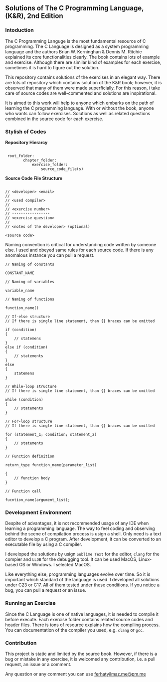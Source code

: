 ## Solutions of The C Programming Language, (K&R), 2nd Edition

### Intoduction

The C Programming Languge is the most fundamental resource of C programming. The C Language
is designed as a system programming language and the authors Brian W. Kerninghan & Dennis M. Ritchie explained its core functionalities clearly. The book contains lots of example and exercise. Although there are similar kind of examples for each exercise, sometimes it is hard to figure out the solution.

This repository contains solutions of the exercises in an elegant way. There are lots of repository which contains solution of the K&R book; however, it is observed that many of them were made superficially. For this reason, i take care of source codes are well-commented and solutions are inspirational.

It is aimed to this work will help to anyone which embarks on the path of learning the C programming language. With or without the book, anyone who wants can follow exercises. Solutions as well as related questions combined in the source code for each exercise.

### Stylish of Codes

**Repository Hierarcy**

```

 root_folder:
        chapter_folder:
            exercise_folder:
                source_code_file(s)

```

**Source Code File Structure**

```

// <developer> <email>
//
// <used compiler>
//
// <exercise number>
// -----------------
// <exercise question>
//
// <notes of the developer> (optional)

<source code>

```

Naming convention is critical for understanding code written by someone else. I used and obeyed same rules for each source code. If there is any anomalous instance you can pull a request.

```
// Naming of constants

CONSTANT_NAME
```

```
// Naming of variables

variable_name
```

```
// Naming of functions

function_name()
```

```
// If-else structure
// If there is single line statement, than {} braces can be omitted

if (condition)
{
    // statemens
}
else if (condition)
{
    // statements
}
else
{
    statemens
}
```

```
// While-loop structure
// If there is single line statement, than {} braces can be omitted

while (condition)
{
    // statements
}
```

```
// For-loop structure
// If there is single line statement, than {} braces can be omitted

for (statement_1; condition; statement_2)
{
    // statements
}
```

```
// Function definition

return_type function_name(parameter_list)

{
    // function body
}
```

```
// Function call

fucntion_name(argument_list);
```

### Development Environment

Despite of advantages, it is not recommended usage of any IDE when learning a programming language. The way to feel coding and observing behind the scene of compilation process is usign a shell. Only need is a text editor to develop a C program. After development, it can be converted to an executable file by using a C compiler.

I developed the solutions by usign `Sublime Text` for the editor, `clang` for the compier and `LLDB` for the debugging tool. It can be used MacOS, Linux-based OS or Windows. I selected MacOS.

Like everything else, programming languages evolve over time. So it is important which standard of the language is used. I developed all solutions under C23 or C17. All of them tested under these conditions. If you notice a bug, you can pull a request or an issue.

### Running an Exercise

Since the C Language is one of native languages, it is needed to compile it before execute. Each exercise folder contains related source codes and header files. There is tons of resource explains how the compiling process. You can documentation of the compiler you used, e.g. `clang` or `gcc`.

### Contribution

This project is static and limited by the source book. However, if there is a bug or mistake in any exercise, it is welcomed any contribution, i.e. a pull request, an issue or a comment.

Any question or any comment you can use [ferhatyilmaz.me@pm.me](mailto:ferhatyilmaz.me@pm.me)
